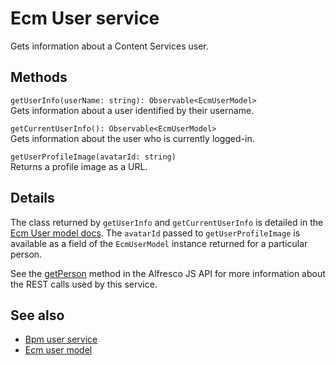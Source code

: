 # Ecm User service

Gets information about a Content Services user.

## Methods

`getUserInfo(userName: string): Observable<EcmUserModel>`<br/>
Gets information about a user identified by their username.

`getCurrentUserInfo(): Observable<EcmUserModel>`<br/>
Gets information about the user who is currently logged-in.

`getUserProfileImage(avatarId: string)`<br/>
Returns a profile image as a URL.

## Details

The class returned by `getUserInfo` and `getCurrentUserInfo` is detailed
in the [Ecm User model docs](ecm-user.model.md). The `avatarId` passed to
`getUserProfileImage` is available as a field of the `EcmUserModel` instance
returned for a particular person.

See the
[getPerson](https://github.com/Alfresco/alfresco-js-api/blob/master/src/alfresco-core-rest-api/docs/PeopleApi.md#getPerson)
method in the Alfresco JS API for more information about the REST calls used by this service.

<!-- Don't edit the See also section. Edit seeAlsoGraph.json and run config/generateSeeAlso.js -->
<!-- seealso start -->
## See also

- [Bpm user service](bpm-user.service.md)
- [Ecm user model](ecm-user.model.md)
<!-- seealso end -->